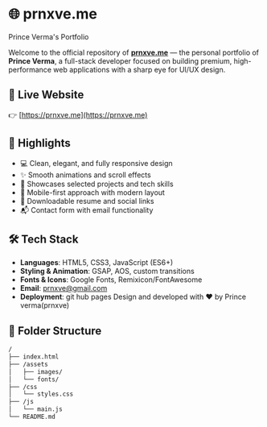 # 🌐 prnxve.me 
Prince Verma's Portfolio

Welcome to the official repository of **[prnxve.me](https://prnxve.me)** — the personal portfolio of **Prince Verma**, a full-stack developer focused on building premium, high-performance web applications with a sharp eye for UI/UX design.

## 🔗 Live Website

👉 [https://prnxve.me](https://prnxve.me)

## 🎨 Highlights

- 💻 Clean, elegant, and fully responsive design
- ✨ Smooth animations and scroll effects
- 🧠 Showcases selected projects and tech skills
- 📱 Mobile-first approach with modern layout
- 📃 Downloadable resume and social links
- 📬 Contact form with email functionality

## 🛠️ Tech Stack

- **Languages**: HTML5, CSS3, JavaScript (ES6+)
- **Styling & Animation**: GSAP, AOS, custom transitions
- **Fonts & Icons**: Google Fonts, Remixicon/FontAwesome
- **Email**: prnxve@gmail.com
- **Deployment**: git hub pages 
Design and developed with ❤️ by Prince verma(prnxve)

## 📁 Folder Structure

```bash
/
├── index.html
├── /assets
│   ├── images/
│   └── fonts/
├── /css
│   └── styles.css
├── /js
│   └── main.js
└── README.md